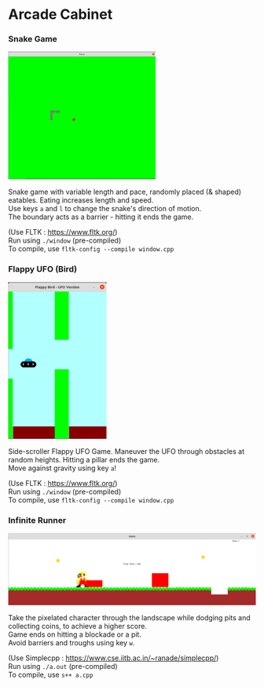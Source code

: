 <h1>Arcade Cabinet</h1>

<h3>Snake Game</h3>

<img src="./Snake.png" style="width: 300px; height: auto;">

Snake game with variable length and pace, randomly placed (& shaped) eatables. Eating increases length and speed.<br>
Use keys ```a``` and ```l``` to change the snake's direction of motion.<br>
The boundary acts as a barrier - hitting it ends the game.

(Use FLTK : https://www.fltk.org/)<br>
Run using ```./window``` (pre-compiled)<br>
To compile, use ```fltk-config --compile window.cpp```

<h3>Flappy UFO (Bird)</h3>

<img src="./Flappy-UFO-Bird.png" style="width: 200px; height: auto;">

Side-scroller Flappy UFO Game. Maneuver the UFO through obstacles at random heights. Hitting a pillar ends the game.<br>
Move against gravity using key ```a```!

(Use FLTK : https://www.fltk.org/)<br>
Run using ```./window``` (pre-compiled)<br>
To compile, use ```fltk-config --compile window.cpp```

<h3>Infinite Runner</h3>

<img src="./Infinite-Runner.png" style="width: 700px; height: auto;">

Take the pixelated character through the landscape while dodging pits and collecting coins, to achieve a higher score.<br>
Game ends on hitting a blockade or a pit.<br>
Avoid barriers and troughs using key ```w```.

(Use Simplecpp : https://www.cse.iitb.ac.in/~ranade/simplecpp/)<br>
Run using ```./a.out``` (pre-compiled)<br>
To compile, use ```s++ a.cpp```
